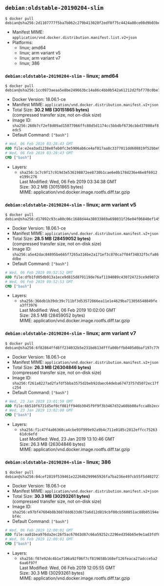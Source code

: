 ## `debian:oldstable-20190204-slim`

```console
$ docker pull debian@sha256:2d1107777f5ba7b062c279b413028f2edf8f75c4424a80ce08d9b03be452ce4f
```

-	Manifest MIME: `application/vnd.docker.distribution.manifest.list.v2+json`
-	Platforms:
	-	linux; amd64
	-	linux; arm variant v5
	-	linux; arm variant v7
	-	linux; 386

### `debian:oldstable-20190204-slim` - linux; amd64

```console
$ docker pull debian@sha256:1cc0973aeaa5e8be249663bc14a86c4bb0b542a61212d2fbf770c0be76139232
```

-	Docker Version: 18.06.1-ce
-	Manifest MIME: `application/vnd.docker.distribution.manifest.v2+json`
-	Total Size: **30.2 MB (30151865 bytes)**  
	(compressed transfer size, not on-disk size)
-	Image ID: `sha256:260b7cf2ef8d09ad15077066ffc88d5d1174cc5bbdbf6736cbbd37080af8edc5`
-	Default Command: `["bash"]`

```dockerfile
# Wed, 06 Feb 2019 03:28:43 GMT
ADD file:e2ea3ad1238e8feb0fc3e5906ab6ce4af017aa8c3377011dd608819f52bbe908 in / 
# Wed, 06 Feb 2019 03:28:43 GMT
CMD ["bash"]
```

-	Layers:
	-	`sha256:1c7c9f17c919d3e536198872ee8730b1cae6e0b178d236e46e8f6912e199c276`  
		Last Modified: Wed, 06 Feb 2019 03:34:38 GMT  
		Size: 30.2 MB (30151865 bytes)  
		MIME: application/vnd.docker.image.rootfs.diff.tar.gzip

### `debian:oldstable-20190204-slim` - linux; arm variant v5

```console
$ docker pull debian@sha256:d17892c93ca80c06c1688d44a38033869a698031f26e04f06840ef14526ecb6d
```

-	Docker Version: 18.06.1-ce
-	Manifest MIME: `application/vnd.docker.distribution.manifest.v2+json`
-	Total Size: **28.5 MB (28459052 bytes)**  
	(compressed transfer size, not on-disk size)
-	Image ID: `sha256:a5e42dac84895be665f7265a316be2a171ef3c870ca7f84f34832f5cfa86ddbe`
-	Default Command: `["bash"]`

```dockerfile
# Wed, 06 Feb 2019 09:52:52 GMT
ADD file:dfb1fd05db913a1ece9d815d879119de76af1194089c430724723ce9d907260b in / 
# Wed, 06 Feb 2019 09:52:53 GMT
CMD ["bash"]
```

-	Layers:
	-	`sha256:366db1b39dc39c711bf3d53572866ea11e1e4629ba713056548849fea3ff3976`  
		Last Modified: Wed, 06 Feb 2019 10:02:00 GMT  
		Size: 28.5 MB (28459052 bytes)  
		MIME: application/vnd.docker.image.rootfs.diff.tar.gzip

### `debian:oldstable-20190204-slim` - linux; arm variant v7

```console
$ docker pull debian@sha256:6f82864ffd8ff234032b5e231bd613dfffa00bffb0405d0baf197c776b4a7ba6
```

-	Docker Version: 18.06.1-ce
-	Manifest MIME: `application/vnd.docker.distribution.manifest.v2+json`
-	Total Size: **26.3 MB (26304846 bytes)**  
	(compressed transfer size, not on-disk size)
-	Image ID: `sha256:f261a8227ad2fafdf5bba3575d2beb92daec64deba67473757d5072ec17fc254`
-	Default Command: `["bash"]`

```dockerfile
# Wed, 23 Jan 2019 13:01:59 GMT
ADD file:6b510f6721d5ef0cf081ff946b3045f9f9f3b3467d32a60bb00afcca8b2ecea4 in / 
# Wed, 23 Jan 2019 13:02:00 GMT
CMD ["bash"]
```

-	Layers:
	-	`sha256:f1c47f4a06360ca4cbe93f999e92a9b4c711e0185c2812effcc7526361dc6efd`  
		Last Modified: Wed, 23 Jan 2019 13:10:46 GMT  
		Size: 26.3 MB (26304846 bytes)  
		MIME: application/vnd.docker.image.rootfs.diff.tar.gzip

### `debian:oldstable-20190204-slim` - linux; 386

```console
$ docker pull debian@sha256:04cef2819f539461e22264b299965926fa7ba236e497cb55f5d40272701b4df2
```

-	Docker Version: 18.06.1-ce
-	Manifest MIME: `application/vnd.docker.distribution.manifest.v2+json`
-	Total Size: **30.3 MB (30293261 bytes)**  
	(compressed transfer size, not on-disk size)
-	Image ID: `sha256:e97bf47604b8b3687ddd633d673a6d12d819cbf00cb560851ac88b05194ebf4c`
-	Default Command: `["bash"]`

```dockerfile
# Wed, 06 Feb 2019 12:00:01 GMT
ADD file:aa81bea976da2ec26f5ac670d3d87c66a59252c2296ed356b65e9e1ad3fdf0f9 in / 
# Wed, 06 Feb 2019 12:00:01 GMT
CMD ["bash"]
```

-	Layers:
	-	`sha256:f07e92dc4b1e7106a92f06f7cf819658b168ef126feaca27adcce5a26aa6f97f`  
		Last Modified: Wed, 06 Feb 2019 12:05:55 GMT  
		Size: 30.3 MB (30293261 bytes)  
		MIME: application/vnd.docker.image.rootfs.diff.tar.gzip
